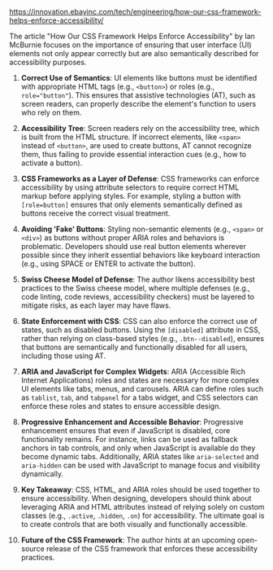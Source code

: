 
https://innovation.ebayinc.com/tech/engineering/how-our-css-framework-helps-enforce-accessibility/

The article "How Our CSS Framework Helps Enforce Accessibility" by Ian McBurnie focuses on the importance of ensuring that user interface (UI) elements not only appear correctly but are also semantically described for accessibility purposes.

1. **Correct Use of Semantics**: UI elements like buttons must be identified with appropriate HTML tags (e.g., `<button>`) or roles (e.g., `role="button"`). This ensures that assistive technologies (AT), such as screen readers, can properly describe the element's function to users who rely on them.

2. **Accessibility Tree**: Screen readers rely on the accessibility tree, which is built from the HTML structure. If incorrect elements, like `<span>` instead of `<button>`, are used to create buttons, AT cannot recognize them, thus failing to provide essential interaction cues (e.g., how to activate a button).

3. **CSS Frameworks as a Layer of Defense**: CSS frameworks can enforce accessibility by using attribute selectors to require correct HTML markup before applying styles. For example, styling a button with `[role=button]` ensures that only elements semantically defined as buttons receive the correct visual treatment.

4. **Avoiding 'Fake' Buttons**: Styling non-semantic elements (e.g., `<span>` or `<div>`) as buttons without proper ARIA roles and behaviors is problematic. Developers should use real button elements wherever possible since they inherit essential behaviors like keyboard interaction (e.g., using SPACE or ENTER to activate the button).

5. **Swiss Cheese Model of Defense**: The author likens accessibility best practices to the Swiss cheese model, where multiple defenses (e.g., code linting, code reviews, accessibility checkers) must be layered to mitigate risks, as each layer may have flaws.

6. **State Enforcement with CSS**: CSS can also enforce the correct use of states, such as disabled buttons. Using the `[disabled]` attribute in CSS, rather than relying on class-based styles (e.g., `.btn--disabled`), ensures that buttons are semantically and functionally disabled for all users, including those using AT.

7. **ARIA and JavaScript for Complex Widgets**: ARIA (Accessible Rich Internet Applications) roles and states are necessary for more complex UI elements like tabs, menus, and carousels. ARIA can define roles such as `tablist`, `tab`, and `tabpanel` for a tabs widget, and CSS selectors can enforce these roles and states to ensure accessible design.

8. **Progressive Enhancement and Accessible Behavior**: Progressive enhancement ensures that even if JavaScript is disabled, core functionality remains. For instance, links can be used as fallback anchors in tab controls, and only when JavaScript is available do they become dynamic tabs. Additionally, ARIA states like `aria-selected` and `aria-hidden` can be used with JavaScript to manage focus and visibility dynamically.

9. **Key Takeaway**: CSS, HTML, and ARIA roles should be used together to ensure accessibility. When designing, developers should think about leveraging ARIA and HTML attributes instead of relying solely on custom classes (e.g., `.active`, `.hidden`, `.on`) for accessibility. The ultimate goal is to create controls that are both visually and functionally accessible.

10. **Future of the CSS Framework**: The author hints at an upcoming open-source release of the CSS framework that enforces these accessibility practices.
